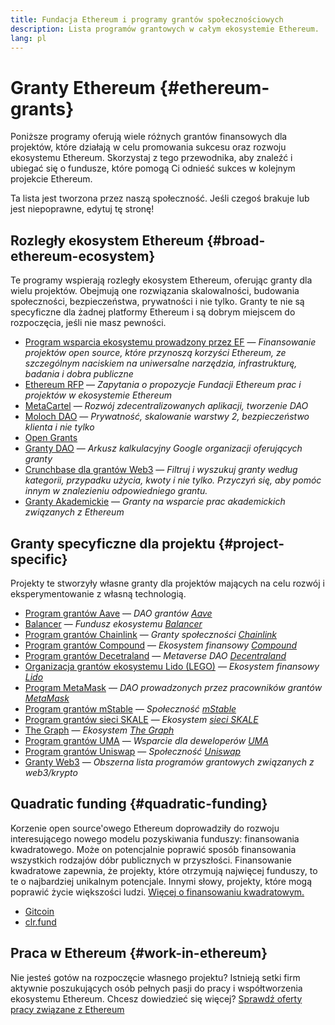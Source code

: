 ```yaml
---
title: Fundacja Ethereum i programy grantów społecznościowych
description: Lista programów grantowych w całym ekosystemie Ethereum.
lang: pl
---
```


# Granty Ethereum \{#ethereum-grants}

Poniższe programy oferują wiele różnych grantów finansowych dla projektów, które działają w celu promowania sukcesu oraz rozwoju ekosystemu Ethereum. Skorzystaj z tego przewodnika, aby znaleźć i ubiegać się o fundusze, które pomogą Ci odnieść sukces w kolejnym projekcie Ethereum.

Ta lista jest tworzona przez naszą społeczność. Jeśli czegoś brakuje lub jest niepoprawne, edytuj tę stronę!

## Rozległy ekosystem Ethereum \{#broad-ethereum-ecosystem}

Te programy wspierają rozległy ekosystem Ethereum, oferując granty dla wielu projektów. Obejmują one rozwiązania skalowalności, budowania społeczności, bezpieczeństwa, prywatności i nie tylko. Granty te nie są specyficzne dla żadnej platformy Ethereum i są dobrym miejscem do rozpoczęcia, jeśli nie masz pewności.

- [Program wsparcia ekosystemu prowadzony przez EF](https://esp.ethereum.foundation) — _Finansowanie projektów open source, które przynoszą korzyści Ethereum, ze szczególnym naciskiem na uniwersalne narzędzia, infrastrukturę, badania i dobra publiczne_
- [Ethereum RFP](https://github.com/ethereum/requests-for-proposals) — _Zapytania o propozycje Fundacji Ethereum prac i projektów w ekosystemie Ethereum_
- [MetaCartel](https://www.metacartel.org/grants/) — _Rozwój zdecentralizowanych aplikacji, tworzenie DAO_
- [Moloch DAO](https://www.molochdao.com/) — _Prywatność, skalowanie warstwy 2, bezpieczeństwo klienta i nie tylko_
- [Open Grants](https://opengrants.com/explore)
- [Granty DAO](https://docs.google.com/spreadsheets/d/1XHc-p_MHNRdjacc8uOEjtPoWL86olP4GyxAJOFO0zxY/edit#gid=0) — _Arkusz kalkulacyjny Google organizacji oferujących granty_
- [Crunchbase dla grantów Web3](https://www.cryptoneur.xyz/web3-grants) — _Filtruj i wyszukuj granty według kategorii, przypadku użycia, kwoty i nie tylko. Przyczyń się, aby pomóc innym w znalezieniu odpowiedniego grantu._
- [Granty Akademickie](https://esp.ethereum.foundation/academic-grants) — _Granty na wsparcie prac akademickich związanych z Ethereum_

## Granty specyficzne dla projektu \{#project-specific}

Projekty te stworzyły własne granty dla projektów mających na celu rozwój i eksperymentowanie z własną technologią.

- [Program grantów Aave](https://aavegrants.org/) — _DAO grantów [Aave](https://aave.com/)_
- [Balancer](https://balancergrants.notion.site/Balancer-Community-Grants-23e562c5bc4347cd8304637bff0058e6) — _Fundusz ekosystemu [Balancer](https://balancer.fi/)_
- [Program grantów Chainlink](https://chain.link/community/grants) — _Granty społeczności [Chainlink](https://chain.link/)_
- [Program grantów Compound](https://compoundgrants.org/) — _Ekosystem finansowy [Compound](https://compound.finance/)_
- [Program grantów Decetraland](https://governance.decentraland.org/grants/) — _Metaverse DAO [Decentraland](https://decentraland.org/)_
- [Organizacja grantów ekosystemu Lido (LEGO)](https://lego.lido.fi/) — _Ekosystem finansowy [Lido](https://lido.fi/)_
- [Program MetaMask](https://metamaskgrants.org/) — _DAO prowadzonych przez pracowników grantów [MetaMask](https://metamask.io/)_
- [Program grantów mStable](https://docs.mstable.org/advanced/grants-program) — _Społeczność [mStable](https://mstable.org/)_
- [Program grantów sieci SKALE](https://skale.space/developers#grants) — _Ekosystem [sieci SKALE](https://skale.space/)_
- [The Graph](https://airtable.com/shrdfvnFvVch3IOVm) — _Ekosystem [The Graph](https://thegraph.com/)_
- [Program grantów UMA](https://grants.umaproject.org/) — _Wsparcie dla deweloperów [UMA](https://umaproject.org/)_
- [Program grantów Uniswap](https://www.unigrants.org/) — _Społeczność [Uniswap](https://uniswap.org/)_
- [Granty Web3](https://web3grants.net) — _Obszerna lista programów grantowych związanych z web3/krypto_

## Quadratic funding \{#quadratic-funding}

Korzenie open source'owego Ethereum doprowadziły do rozwoju interesującego nowego modelu pozyskiwania funduszy: finansowania kwadratowego. Może on potencjalnie poprawić sposób finansowania wszystkich rodzajów dóbr publicznych w przyszłości. Finansowanie kwadratowe zapewnia, że projekty, które otrzymują najwięcej funduszy, to te o najbardziej unikalnym potencjale. Innymi słowy, projekty, które mogą poprawić życie większości ludzi. [Więcej o finansowaniu kwadratowym.](/defi/#quadratic-funding)

- [Gitcoin](https://gitcoin.co/grants)
- [clr.fund](https://clr.fund/)

## Praca w Ethereum \{#work-in-ethereum}

Nie jesteś gotów na rozpoczęcie własnego projektu? Istnieją setki firm aktywnie poszukujących osób pełnych pasji do pracy i współtworzenia ekosystemu Ethereum. Chcesz dowiedzieć się więcej? [Sprawdź oferty pracy związane z Ethereum](/community/get-involved/#ethereum-jobs)
